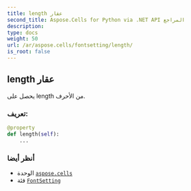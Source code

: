 ```yaml
---
title: length عقار
second_title: Aspose.Cells for Python via .NET API المراجع
description:
type: docs
weight: 50
url: /ar/aspose.cells/fontsetting/length/
is_root: false
---
```

##  length عقار

يحصل على length من الأحرف.
###  تعريف:
```python
@property
def length(self):
    ...
```

###  أنظر أيضا
* الوحدة [`aspose.cells`](../../)
* فئة [`FontSetting`](/cells/python-net/ar/aspose.cells/fontsetting)
